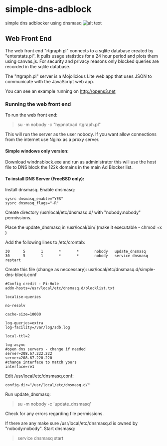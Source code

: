 # simple-dns-adblock
simple dns adblocker using dnsmasq
![alt text](https://raw.githubusercontent.com/wilyarti/simple-dns-adblock/master/dnsblock_stats.png)

## Web Front End
The web front end "rtgraph.pl" connects to a sqlite database created by "enterstats.pl". It pulls usage statistics for a 24 hour period and plots them using canvas.js. For security and privacy reasons only blocked queries are recorded in the sqlite database.

The "rtgraph.pl" server is a Mojolicious Lite web app that uses JSON to communicate with the JavaScript web app.

You can see an example running on http://opens3.net

### Running the web front end
To run the web front end: 
> su -m nobody -c "hypnotoad rtgraph.pl"

This will run the server as the user nobody. If you want allow connections from the internet use Nginx as a proxy server.

#### Simple windows only version:

Download windnsblock.exe and run as administrator this will use the host file to DNS block the 122k domains in the main Ad Blocker list.

#### To install DNS Server (FreeBSD only):
Install dnsmasq. Enable dnsmasq:
```
sysrc dnsmasq_enable="YES"
sysrc dnsmasq_flags="-R"
```
Create directory /usr/local/etc/dnsmasq.d/ with "nobody:nobody" permissions. 

Place the update_dnsmasq in /usr/local/bin/ (make it executable - chmod +x )

Add the following lines to /etc/crontab:
```
30      5       1       *       *       nobody   update_dnsmasq
30      5       1       *       *       nobody   service dnsmasq restart
```

Create this file (change as neccessary):
usr/local/etc/dnsmasq.d/simple-dns-block.conf 
```
#Config credit - Pi-Hole
addn-hosts=/usr/local/etc/dnsmasq.d/blocklist.txt

localise-queries

no-resolv

cache-size=10000

log-queries=extra
log-facility=/var/log/sdb.log

local-ttl=2

log-async
#open dns servers - change if needed
server=208.67.222.222
server=208.67.220.220
#change interface to match yours
interface=re1
```
Edit /usr/local/etc/dnsmasq.conf:
```
config-dir="/usr/local/etc/dnsmasq.d/"
```
Run update_dnsmasq:
> su -m nobody -c 'update_dnsmasq'

Check for any errors regarding file permissions.

If there are any make sure /usr/local/etc/dnsmasq.d is owned by "nobody:nobody".
Start dnsmasq:
> service dnsmasq start


